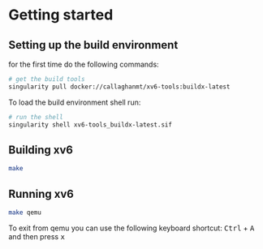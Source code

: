 # Getting started

## Setting up the build environment
for the first time do the following commands:

```sh
# get the build tools
singularity pull docker://callaghanmt/xv6-tools:buildx-latest
```

To load the build environment shell run:
```sh
# run the shell
singularity shell xv6-tools_buildx-latest.sif
```

## Building xv6
```sh
make
```

## Running xv6
```sh
make qemu
```

To exit from qemu you can use the following keyboard shortcut:
<kbd>Ctrl</kbd> + <kbd>A</kbd> and then press <kbd>x</kbd>
